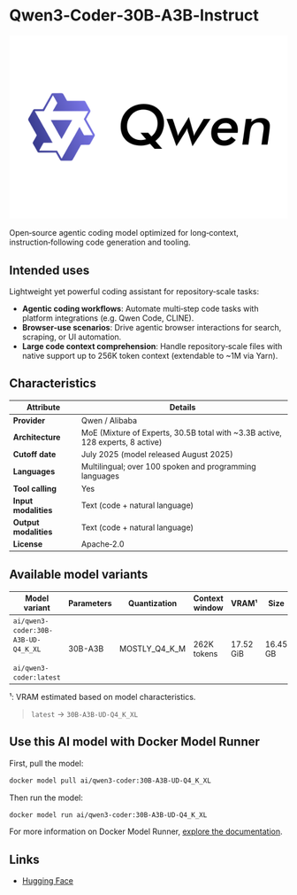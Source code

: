 # Qwen3‑Coder‑30B‑A3B‑Instruct

![logo](https://github.com/docker/model-cards/raw/refs/heads/main/logos/qwen-280x184-overview@2x.svg)

Open‑source agentic coding model optimized for long‑context, instruction‑following code generation and tooling.

## Intended uses

Lightweight yet powerful coding assistant for repository‑scale tasks:

- **Agentic coding workflows**: Automate multi‑step code tasks with platform integrations (e.g. Qwen Code, CLINE).
- **Browser‑use scenarios**: Drive agentic browser interactions for search, scraping, or UI automation.
- **Large code context comprehension**: Handle repository‑scale files with native support up to 256K token context (extendable to ~1M via Yarn).

## Characteristics

| Attribute             | Details        |
|----------------------|----------------|
| **Provider**          | Qwen / Alibaba |
| **Architecture**      | MoE (Mixture of Experts, 30.5B total with ~3.3B active, 128 experts, 8 active) |
| **Cutoff date**       | July 2025 (model released August 2025) |
| **Languages**         | Multilingual; over 100 spoken and programming languages |
| **Tool calling**      | Yes |
| **Input modalities**  | Text (code + natural language) |
| **Output modalities** | Text (code + natural language) |
| **License**           | Apache‑2.0 |

## Available model variants

| Model variant | Parameters | Quantization | Context window | VRAM¹ | Size |
|---------------|------------|--------------|----------------|------|-------|
| `ai/qwen3-coder:30B-A3B-UD-Q4_K_XL`<br><br>`ai/qwen3-coder:latest` | 30B-A3B | MOSTLY_Q4_K_M | 262K tokens | 17.52 GiB | 16.45 GB |

¹: VRAM estimated based on model characteristics.

> `latest` → `30B-A3B-UD-Q4_K_XL`

## Use this AI model with Docker Model Runner

First, pull the model:

```bash
docker model pull ai/qwen3-coder:30B-A3B-UD-Q4_K_XL
```

Then run the model:

```bash
docker model run ai/qwen3-coder:30B-A3B-UD-Q4_K_XL
```

For more information on Docker Model Runner, [explore the documentation](https://docs.docker.com/desktop/features/model-runner/).

## Links

- [Hugging Face](https://huggingface.co/unsloth/Qwen3-Coder-30B-A3B-Instruct-GGUF)
